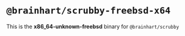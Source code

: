 # `@brainhart/scrubby-freebsd-x64`

This is the **x86_64-unknown-freebsd** binary for `@brainhart/scrubby`
